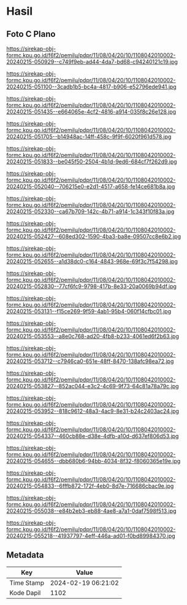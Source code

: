 # Hasil

## Foto C Plano

https://sirekap-obj-formc.kpu.go.id/f6f2/pemilu/pdpr/11/08/04/20/10/1108042010002-20240215-050929--c749f9eb-ad44-4da7-bd68-c94240121c19.jpg

https://sirekap-obj-formc.kpu.go.id/f6f2/pemilu/pdpr/11/08/04/20/10/1108042010002-20240215-051100--3cadb1b5-bc4a-4817-b906-e52796ede941.jpg

https://sirekap-obj-formc.kpu.go.id/f6f2/pemilu/pdpr/11/08/04/20/10/1108042010002-20240215-051435--e664065e-4cf2-4816-a914-035f8c26e128.jpg

https://sirekap-obj-formc.kpu.go.id/f6f2/pemilu/pdpr/11/08/04/20/10/1108042010002-20240215-051705--b14948ac-14ff-458c-9f9f-6020f961d578.jpg

https://sirekap-obj-formc.kpu.go.id/f6f2/pemilu/pdpr/11/08/04/20/10/1108042010002-20240215-051833--be045f50-2504-4b1d-9ed6-684cf7f262d9.jpg

https://sirekap-obj-formc.kpu.go.id/f6f2/pemilu/pdpr/11/08/04/20/10/1108042010002-20240215-052040--706215e0-e2d1-4517-a658-fe14ce681b8a.jpg

https://sirekap-obj-formc.kpu.go.id/f6f2/pemilu/pdpr/11/08/04/20/10/1108042010002-20240215-052330--ca67b709-142c-4b71-a914-1c343f10f83a.jpg

https://sirekap-obj-formc.kpu.go.id/f6f2/pemilu/pdpr/11/08/04/20/10/1108042010002-20240215-052427--608ed302-1590-4ba3-ba8e-09507cc8e6b2.jpg

https://sirekap-obj-formc.kpu.go.id/f6f2/pemilu/pdpr/11/08/04/20/10/1108042010002-20240215-052655--a1d38dc0-c164-4843-968e-69f3c7f54298.jpg

https://sirekap-obj-formc.kpu.go.id/f6f2/pemilu/pdpr/11/08/04/20/10/1108042010002-20240215-052830--77cf6fc9-9798-417b-8e33-20a0069b94df.jpg

https://sirekap-obj-formc.kpu.go.id/f6f2/pemilu/pdpr/11/08/04/20/10/1108042010002-20240215-053131--f15ce269-9f59-4ab1-95b4-060f14cfbc01.jpg

https://sirekap-obj-formc.kpu.go.id/f6f2/pemilu/pdpr/11/08/04/20/10/1108042010002-20240215-053553--a8e0c768-ad20-4fb8-b233-4061ed6f2b63.jpg

https://sirekap-obj-formc.kpu.go.id/f6f2/pemilu/pdpr/11/08/04/20/10/1108042010002-20240215-053712--c7946ca0-651e-48ff-8470-138afc98ea72.jpg

https://sirekap-obj-formc.kpu.go.id/f6f2/pemilu/pdpr/11/08/04/20/10/1108042010002-20240215-053827--852ac044-e3c2-4c69-9f73-64c81a78a79c.jpg

https://sirekap-obj-formc.kpu.go.id/f6f2/pemilu/pdpr/11/08/04/20/10/1108042010002-20240215-053952--818c9612-48a3-4ac9-8e31-b24c2403ac24.jpg

https://sirekap-obj-formc.kpu.go.id/f6f2/pemilu/pdpr/11/08/04/20/10/1108042010002-20240215-054337--460cb88e-d38e-4dfb-a10d-d637ef806d53.jpg

https://sirekap-obj-formc.kpu.go.id/f6f2/pemilu/pdpr/11/08/04/20/10/1108042010002-20240215-054655--dbb680b6-94bb-4034-8f32-f8060365e19e.jpg

https://sirekap-obj-formc.kpu.go.id/f6f2/pemilu/pdpr/11/08/04/20/10/1108042010002-20240215-054833--6fffb872-172f-4eb0-8d7e-716686cbac9e.jpg

https://sirekap-obj-formc.kpu.go.id/f6f2/pemilu/pdpr/11/08/04/20/10/1108042010002-20240215-055038--e84b2eb3-eb88-4ae8-a7a1-0daf7598f513.jpg

https://sirekap-obj-formc.kpu.go.id/f6f2/pemilu/pdpr/11/08/04/20/10/1108042010002-20240215-055218--41937797-4eff-446a-ad01-f0bd89984370.jpg


## Metadata

| Key        | Value               |
| ---------- | ------------------- |
| Time Stamp | 2024-02-19 06:21:02 |
| Kode Dapil | 1102                |



